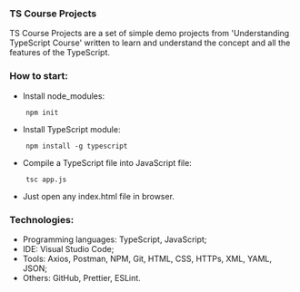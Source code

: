 ### TS Course Projects
TS Course Projects are a set of simple demo projects from 'Understanding TypeScript Course' written to learn and understand the concept and all the features of the TypeScript.

 
 
### How to start:
- Install node_modules:
```
    npm init
```
- Install TypeScript module:
```
    npm install -g typescript
```
- Compile a TypeScript file into JavaScript file:
```
    tsc app.js
```
- Just open any index.html file in browser.



### Technologies:
- Programming languages: TypeScript, JavaScript;
- IDE: Visual Studio Code;
- Tools: Axios, Postman, NPM, Git, HTML, CSS, HTTPs, XML, YAML, JSON;
- Others: GitHub, Prettier, ESLint.
